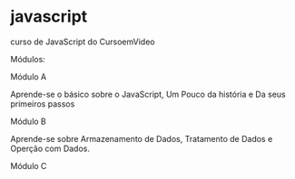 # javascript
 curso de JavaScript do CursoemVideo

Módulos:

Módulo A

Aprende-se o básico sobre o JavaScript, Um Pouco da história e Da seus primeiros passos

Módulo B

Aprende-se sobre Armazenamento de Dados, Tratamento de Dados e Operção com Dados.

Módulo C

